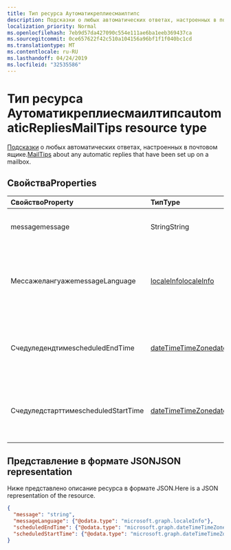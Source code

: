 ```yaml
---
title: Тип ресурса Аутоматикреплиесмаилтипс
description: Подсказки о любых автоматических ответах, настроенных в почтовом ящике.
localization_priority: Normal
ms.openlocfilehash: 7eb9d57da427090c554e111ae6ba1eeb369437ca
ms.sourcegitcommit: 0ce657622f42c510a104156a96bf1f1f040bc1cd
ms.translationtype: MT
ms.contentlocale: ru-RU
ms.lasthandoff: 04/24/2019
ms.locfileid: "32535586"
---
```

# <a name="automaticrepliesmailtips-resource-type"></a><span data-ttu-id="59539-103">Тип ресурса Аутоматикреплиесмаилтипс</span><span class="sxs-lookup"><span data-stu-id="59539-103">automaticRepliesMailTips resource type</span></span>


<span data-ttu-id="59539-104">[Подсказки](../resources/mailtips.md) о любых автоматических ответах, настроенных в почтовом ящике.</span><span class="sxs-lookup"><span data-stu-id="59539-104">[MailTips](../resources/mailtips.md) about any automatic replies that have been set up on a mailbox.</span></span>

## <a name="properties"></a><span data-ttu-id="59539-105">Свойства</span><span class="sxs-lookup"><span data-stu-id="59539-105">Properties</span></span>
| <span data-ttu-id="59539-106">Свойство</span><span class="sxs-lookup"><span data-stu-id="59539-106">Property</span></span>     | <span data-ttu-id="59539-107">Тип</span><span class="sxs-lookup"><span data-stu-id="59539-107">Type</span></span>   |<span data-ttu-id="59539-108">Описание</span><span class="sxs-lookup"><span data-stu-id="59539-108">Description</span></span>|
|:-----|:-----|:-----|
| <span data-ttu-id="59539-109">message</span><span class="sxs-lookup"><span data-stu-id="59539-109">message</span></span> | <span data-ttu-id="59539-110">String</span><span class="sxs-lookup"><span data-stu-id="59539-110">String</span></span> | <span data-ttu-id="59539-111">Сообщение автоматического ответа.</span><span class="sxs-lookup"><span data-stu-id="59539-111">The automatic reply message.</span></span> |
| <span data-ttu-id="59539-112">Мессажелангуаже</span><span class="sxs-lookup"><span data-stu-id="59539-112">messageLanguage</span></span> | [<span data-ttu-id="59539-113">localeInfo</span><span class="sxs-lookup"><span data-stu-id="59539-113">localeInfo</span></span>](../resources/localeinfo.md) | <span data-ttu-id="59539-114">Язык, на котором находится сообщение с автоматическим ответом.</span><span class="sxs-lookup"><span data-stu-id="59539-114">The language that the automatic reply message is in.</span></span> |
| <span data-ttu-id="59539-115">Счедуледендтиме</span><span class="sxs-lookup"><span data-stu-id="59539-115">scheduledEndTime</span></span> | [<span data-ttu-id="59539-116">dateTimeTimeZone</span><span class="sxs-lookup"><span data-stu-id="59539-116">dateTimeTimeZone</span></span>](../resources/datetimetimezone.md) | <span data-ttu-id="59539-117">Дата и время завершения установки автоматических ответов.</span><span class="sxs-lookup"><span data-stu-id="59539-117">The date and time that automatic replies are set to end.</span></span> |
| <span data-ttu-id="59539-118">Счедуледстарттиме</span><span class="sxs-lookup"><span data-stu-id="59539-118">scheduledStartTime</span></span> | [<span data-ttu-id="59539-119">dateTimeTimeZone</span><span class="sxs-lookup"><span data-stu-id="59539-119">dateTimeTimeZone</span></span>](../resources/datetimetimezone.md) | <span data-ttu-id="59539-120">Дата и время начала набора автоматических ответов.</span><span class="sxs-lookup"><span data-stu-id="59539-120">The date and time that automatic replies are set to begin.</span></span> |

## <a name="json-representation"></a><span data-ttu-id="59539-121">Представление в формате JSON</span><span class="sxs-lookup"><span data-stu-id="59539-121">JSON representation</span></span>

<span data-ttu-id="59539-122">Ниже представлено описание ресурса в формате JSON.</span><span class="sxs-lookup"><span data-stu-id="59539-122">Here is a JSON representation of the resource.</span></span>

<!-- {
  "blockType": "resource",
  "optionalProperties": [
    "messageLanguage",
    "scheduledEndTime",
    "scheduledStartTime"
  ],
  "@odata.type": "microsoft.graph.automaticRepliesMailTips"
}-->

```json
{
  "message": "string",
  "messageLanguage": {"@odata.type": "microsoft.graph.localeInfo"},
  "scheduledEndTime": {"@odata.type": "microsoft.graph.dateTimeTimeZone"},
  "scheduledStartTime": {"@odata.type": "microsoft.graph.dateTimeTimeZone"}
}

```

<!-- uuid: 8fcb5dbc-d5aa-4681-8e31-b001d5168d79
2015-10-25 14:57:30 UTC -->
<!-- {
  "type": "#page.annotation",
  "description": "automaticRepliesMailTips resource",
  "keywords": "",
  "section": "documentation",
  "tocPath": ""
}-->
